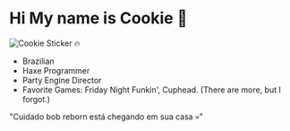 
# Hi My name is Cookie 🍪

![Cookie Sticker 🔥](images/cookie_sticker.png)

- Brazilian
- Haxe Programmer
- Party Engine Director
- Favorite Games: Friday Night Funkin', Cuphead. (There are more, but I forgot.)

"Cuidado bob reborn está chegando em sua casa 💀"
